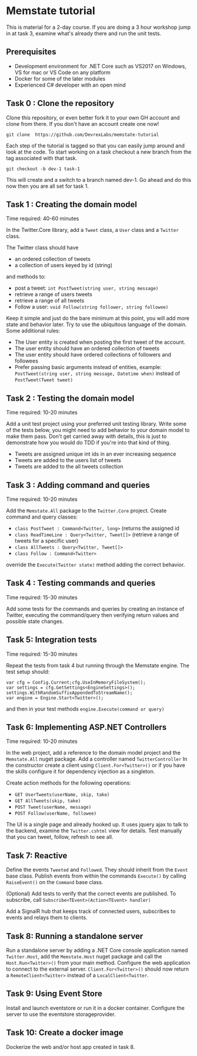 # Memstate tutorial

This is material for a 2-day course. If you are doing a 3 hour workshop jump in at task 3, examine what's already there and run the unit tests.

## Prerequisites
* Development environment for .NET Core such as VS2017 on Windows, VS for mac or VS Code on any platform
* Docker for some of the later modules
* Experienced C# developer with an open mind


## Task 0 : Clone the repository
Clone this repository, or even better fork it to your own GH account and clone from there. If you don't have an account create one now!
```
git clone  https://github.com/DevrexLabs/memstate-tutorial
```

Each step of the tutorial is tagged so that you can easily jump around and look at the code. To start working on a task checkout a new branch from the tag associated with that task. 

```
git checkout -b dev-1 task-1
```

This will create and a switch to a branch named dev-1. Go ahead and do this now then you are all set for task 1.


## Task 1 : Creating the domain model
Time required: 40-60 minutes

In the Twitter.Core library, add a `Tweet` class, a `User` class and a `Twitter` class.

The Twitter class should have 
* an ordered collection of tweets
* a collection of users keyed by id (string)

and methods to:
* post a tweet: `int PostTweet(string user, string message)`
* retrieve a range of users tweets
* retrieve a range of all tweets
* Follow a user: `void Follow(string follower, string followee)`

Keep it simple and just do the bare minimum at this point, you will add more state and behavior later. Try to use the ubiquitous language of the domain. Some additional rules:
 
* The User entity is created when posting the first tweet of the account.
* The user entity should have an ordered collection of tweets
* The user entity should have ordered collections of followers and followees
* Prefer passing basic arguments instead of entities, example: `PostTweet(string user, string message, Datetime when)` instead of `PostTweet(Tweet tweet)`

## Task 2 : Testing the domain model
Time required: 10-20 minutes

Add a unit test project using your preferred unit testing library.
Write some of the tests below, you might need to add behavior to your domain model to make them pass. Don't get carried away with details, this is just to demonstrate how you would do TDD if you're into that kind of thing.

 * Tweets are assigned unique int ids in an ever increasing sequence
 * Tweets are added to the users list of tweets
 * Tweets are added to the all tweets collection
 

## Task 3 : Adding command and queries
Time required: 10-20 minutes

Add the `Memstate.All` package to the `Twitter.Core` project. Create command and query classes:
* `class PostTweet : Command<Twitter, long>` (returns the assigned id
* `class ReadTimeLine : Query<Twitter, Tweet[]>` (retrieve a range of tweets for a specific user)
* `class AllTweets : Query<Twitter, Tweet[]>`
* `class Follow : Command<Twitter>`

override the `Execute(Twitter state)` method adding the correct behavior.

## Task 4 : Testing commands and queries
Time required: 15-30 minutes

Add some tests for the commands and queries by creating an instance of Twitter, executing the command/query then verifying return values and possible state changes.

## Task 5: Integration tests
Time required: 15-30 minutes

Repeat the tests from task 4 but running through the Memstate engine. The test setup should:
```
var cfg = Config.Current;cfg.UseInMemoryFileSystem();
var settings = cfg.GetSettings<EngineSettings>();
settings.WithRandomSuffixAppendedToStreamName();
var engine = Engine.Start<Twitter>();
```

and then in your test methods
`engine.Execute(command or query)`

## Task 6: Implementing ASP.NET Controllers
Time required: 10-20 minutes

In the web project, add a reference to the domain model project and the `Memstate.All` nuget package.
Add a controller named `TwitterController` 
In the constructor create a client using `Client.For<Twitter>()` or if you have the skills configure it for dependency injection as a singleton.

Create action methods for the following operations:
* `GET UserTweets(userName, skip, take)`
* `GET AllTweets(skip, take)`
* `POST Tweet(userName, message)`
* `POST Follow(userName, followee)`

The UI is a single page and already hooked up. It uses jquery ajax to talk to the backend, examine the `Twitter.cshtml` view for details. Test manually that you can tweet, follow, refresh to see all.

## Task 7: Reactive
Define the events `Tweeted` and `Followed`. They should inherit from the `Event` base class. Publish events from within the commands `Execute()` by calling `RaiseEvent()` on the `Command` base class.

(Optional) Add tests to verify that the correct events are published. To subscribe, call `Subscribe<TEvent>(Action<TEvent> handler)`

Add a SignalR hub that keeps track of connected users, subscribes to events and relays them to clients.

## Task 8: Running a standalone server
Run a standalone server by adding a .NET Core console application named `Twitter.Host`, add the `Memstate.Host` nuget package and call the `Host.Run<Twitter>()` from your main method.
Configure the web application to connect to the external server.
`Client.For<Twitter>()` should now return a `RemoteClient<Twitter>` instead of a `LocalClient<Twitter`.

## Task 9: Using Event Store
Install and launch eventstore or run it in a docker container.
Configure the server to use the eventstore storageprovider.
 
## Task 10: Create a docker image
Dockerize the web and/or host app created in task 8.
